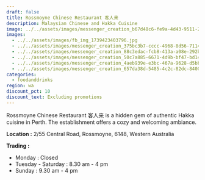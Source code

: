 ```yaml
---
draft: false
title: Rossmoyne Chinese Restaurant 客人来
description: Malaysian Chinese and Hakka Cuisine
image: ../../assets/images/messenger_creation_b67d48c6-fe9a-4d43-9511-21ac0b5609d9.jpeg
images:
  - ../../assets/images/fb_img_1739423403796.jpg
  - ../../assets/images/messenger_creation_375bc3b7-cccc-4968-8d56-71141c96b3fd.jpeg
  - ../../assets/images/messenger_creation_88c3edac-fcb8-413a-a08e-292b2bdd987a.jpeg
  - ../../assets/images/messenger_creation_50c7a885-6671-4d9b-bf47-bd14be3685f1.jpeg
  - ../../assets/images/messenger_creation_4aeb939e-e3bc-467a-9628-d5bb05e2311a.jpeg
  - ../../assets/images/messenger_creation_657da38d-5485-4c2c-82dc-84002922c166.jpeg
categories:
  - foodanddrinks
region: wa
discount_pct: 10
discount_text: Excluding promotions
---
```

Rossmoyne Chinese Restaurant 客人来 is a hidden gem of authentic Hakka cuisine in Perth. The establishment offers a cozy and welcoming ambiance.

**Location :** 2/55 Central Road, Rossmoyne, 6148, Western Australia[](<>)[](<>)

**Trading :**

* Monday : Closed
* Tuesday - Saturday : 8.30 am - 4 pm
* Sunday : 9.30 am - 4 pm

